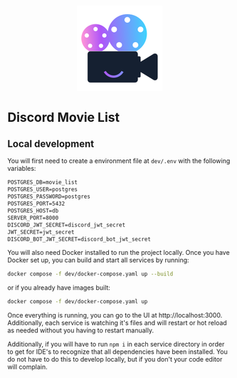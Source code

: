 <p align="center">
  <img src="./services/ui/discord-movie-list/public/logo192.png" alt="Discord Movie List Logo">
</p>

# Discord Movie List

## Local development

You will first need to create a environment file at `dev/.env` with the following variables:

```dotenv
POSTGRES_DB=movie_list
POSTGRES_USER=postgres
POSTGRES_PASSWORD=postgres
POSTGRES_PORT=5432
POSTGRES_HOST=db
SERVER_PORT=8000
DISCORD_JWT_SECRET=discord_jwt_secret
JWT_SECRET=jwt_secret
DISCORD_BOT_JWT_SECRET=discord_bot_jwt_secret
```

You will also need Docker installed to run the project locally. Once you have Docker set up, you can build and start
all services by running:

```bash
docker compose -f dev/docker-compose.yaml up --build
```

or if you already have images built:

```bash
docker compose -f dev/docker-compose.yaml up
```

Once everything is running, you can go to the UI at http://localhost:3000. Additionally, each service is watching it's
files and will restart or hot reload as needed without you having to restart manually.

Additionally, if you will have to run `npm i` in each service directory in order to get for IDE's to recognize that all
dependencies have been installed. You do not have to do this to develop locally, but if you don't your code editor will
complain.
